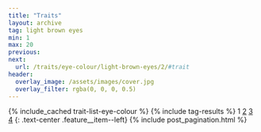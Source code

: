 ```yaml
---
title: "Traits"
layout: archive
tag: light brown eyes
min: 1
max: 20
previous:
next:
  url: /traits/eye-colour/light-brown-eyes/2/#trait
header:
  overlay_image: /assets/images/cover.jpg
  overlay_filter: rgba(0, 0, 0, 0.5)
---
```

{% include_cached trait-list-eye-colour %}
{% include tag-results %}
1 [2](/traits/eye-colour/light-brown-eyes/2/#trait) [3](/traits/eye-colour/light-brown-eyes/3/#trait) [4](/traits/eye-colour/light-brown-eyes/4/#trait) 
{: .text-center .feature__item--left}
{% include post_pagination.html %}
